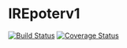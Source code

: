 # IREpoterv1
[![Build Status](https://travis-ci.org/MUGABA/IREpoterv1.svg?branch=master)](https://travis-ci.org/MUGABA/IREpoterv1)
[![Coverage Status](https://coveralls.io/repos/github/MUGABA/IREpoterv1/badge.svg?branch=master)](https://coveralls.io/github/MUGABA/IREpoterv1?branch=master)